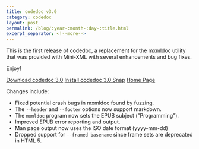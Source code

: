 ```yaml
---
title: codedoc v3.0
category: codedoc
layout: post
permalink: /blog/:year-:month-:day-:title.html
excerpt_separator: <!--more-->
---
```


This is the first release of codedoc, a replacement for the mxmldoc utility that
was provided with Mini-XML with several enhancements and bug fixes.

Enjoy!

<a class="btn btn-primary" href="https://github.com/michaelrsweet/codedoc/releases/tag/v3.0">Download codedoc 3.0</a>
<a class="btn btn-default" href="https://snapcraft.io/codedoc">Install codedoc 3.0 Snap</a>
<a class="btn btn-default" href="/codedoc/index.html">Home Page</a>

<!--more-->

Changes include:

- Fixed potential crash bugs in mxmldoc found by fuzzing.
- The `--header` and `--footer` options now support markdown.
- The `mxmldoc` program now sets the EPUB subject ("Programming").
- Improved EPUB error reporting and output.
- Man page output now uses the ISO date format (yyyy-mm-dd)
- Dropped support for `--framed basename` since frame sets are deprecated in
  HTML 5.
